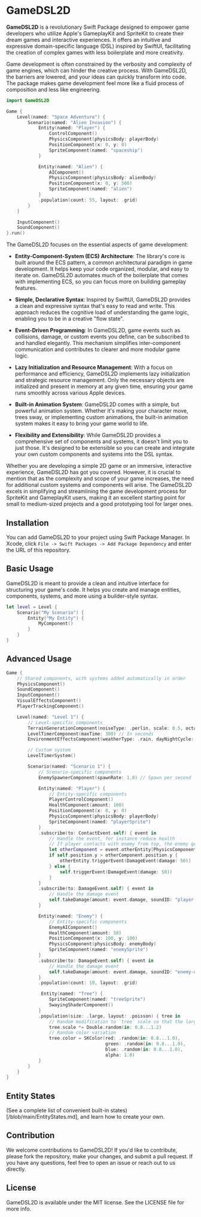# GameDSL2D

**GameDSL2D** is a revolutionary Swift Package designed to empower game developers who utilize Apple's GameplayKit and SpriteKit to create their dream games and interactive experiences. It offers an intuitive and expressive domain-specific language (DSL) inspired by SwiftUI, facilitating the creation of complex games with less boilerplate and more creativity.

Game development is often constrained by the verbosity and complexity of game engines, which can hinder the creative process. With GameDSL2D, the barriers are lowered, and your ideas can quickly transform into code. The package makes game development feel more like a fluid process of composition and less like engineering.

```swift
import GameDSL2D

Game {
    Level(named: "Space Adventure") {
        Scenario(named: "Alien Invasion") {
            Entity(named: "Player") {
                ControlComponent()
                PhysicsComponent(physicsBody: playerBody)
                PositionComponent(x: 0, y: 0)
                SpriteComponent(named: "spaceship")
            }

            Entity(named: "Alien") {
                AIComponent()
                PhysicsComponent(physicsBody: alienBody)
                PositionComponent(x: 0, y: 500)
                SpriteComponent(named: "alien")
            }
            .population(count: 55, layout: .grid)
        }
    }

    InputComponent()
    SoundComponent()
}.run()
```

The GameDSL2D focuses on the essential aspects of game development:

- **Entity-Component-System (ECS) Architecture**: The library's core is built around the ECS pattern, a common architectural paradigm in game development. It helps keep your code organized, modular, and easy to iterate on. GameDSL2D automates much of the boilerplate that comes with implementing ECS, so you can focus more on building gameplay features.

- **Simple, Declarative Syntax**: Inspired by SwiftUI, GameDSL2D provides a clean and expressive syntax that's easy to read and write. This approach reduces the cognitive load of understanding the game logic, enabling you to be in a creative "flow state".

- **Event-Driven Programming**: In GameDSL2D, game events such as collisions, damage, or custom events you define, can be subscribed to and handled elegantly. This mechanism simplifies inter-component communication and contributes to clearer and more modular game logic.

- **Lazy Initialization and Resource Management**: With a focus on performance and efficiency, GameDSL2D implements lazy initialization and strategic resource management. Only the necessary objects are initialized and present in memory at any given time, ensuring your game runs smoothly across various Apple devices.

- **Built-in Animation System**: GameDSL2D comes with a simple, but powerful animation system. Whether it's making your character move, trees sway, or implementing custom animations, the built-in animation system makes it easy to bring your game world to life.

- **Flexibility and Extensibility**: While GameDSL2D provides a comprehensive set of components and systems, it doesn't limit you to just those. It's designed to be extensible so you can create and integrate your own custom components and systems into the DSL syntax.

Whether you are developing a simple 2D game or an immersive, interactive experience, GameDSL2D has got you covered. However, it is crucial to mention that as the complexity and scope of your game increases, the need for additional custom systems and components will arise. The GameDSL2D excels in simplifying and streamlining the game development process for SpriteKit and GameplayKit users, making it an excellent starting point for small to medium-sized projects and a good prototyping tool for larger ones.

## Installation

You can add GameDSL2D to your project using Swift Package Manager. In Xcode, click `File -> Swift Packages -> Add Package Dependency` and enter the URL of this repository.

## Basic Usage

GameDSL2D is meant to provide a clean and intuitive interface for structuring your game's code. It helps you create and manage entities, components, systems, and more using a builder-style syntax.

```swift
let level = Level {
    Scenario("My Scenario") {
        Entity("My Entity") {
            MyComponent()
        }
    }
}
```

## Advanced Usage

```swift
Game {
    // Shared components, with systems added automatically in order
    PhysicsComponent()
    SoundComponent()
    InputComponent()
    VisualEffectsComponent()
    PlayerTrackingComponent()

    Level(named: "Level 1") {
        // Level-specific components
        TerrainGenerationComponent(noiseType: .perlin, scale: 0.5, octaves: 4, persistence: 0.5, lacunarity: 2.0)
        LevelTimerComponent(maxTime: 300) // In seconds
        EnvironmentEffectsComponent(weatherType: .rain, dayNightCycle: true)

        // Custom system
        LevelTimerSystem()

        Scenario(named: "Scenario 1") {
            // Scenario-specific components
            EnemySpawnerComponent(spawnRate: 1.0) // Spawn per second

            Entity(named: "Player") {
                // Entity-specific components
                PlayerControlComponent()
                HealthComponent(amount: 100)
                PositionComponent(x: 0, y: 0)
                PhysicsComponent(physicsBody: playerBody)
                SpriteComponent(named: "playerSprite")
            }
            .subscribe(to: ContactEvent.self) { event in
                // Handle the event, for instance reduce health
                // If player contacts with enemy from top, the enemy gets damaged, else player gets damaged
                let otherComponent = event.otherEntity[PhysicsComponent.self]
                if self.position.y > otherComponent.position.y {
                    otherEntity.triggerEvent(DamageEvent(damage: 50))
                } else {
                    self.triggerEvent(DamageEvent(damage: 50))
                }
            }
            .subscribe(to: DamageEvent.self) { event in
                // Handle the damage event
                self.takeDamage(amount: event.damage, soundID: "player-damage")
            }

            Entity(named: "Enemy") {
                // Entity-specific components
                EnemyAIComponent()
                HealthComponent(amount: 50)
                PositionComponent(x: 100, y: 100)
                PhysicsComponent(physicsBody: enemyBody)
                SpriteComponent(named: "enemySprite")
            }
            .subscribe(to: DamageEvent.self) { event in
                // Handle the damage event
                self.takeDamage(amount: event.damage, soundID: "enemy-damage")
            }
            .population(count: 10, layout: .grid)

             Entity(named: "Tree") {
                SpriteComponent(named: "treeSprite")
                SwayingShaderComponent()
            }
            .population(size: .large, layout: .poisson) { tree in
                // Random modification to `tree` scale so that the large population of trees has a variety of sizes.
                tree.scale *= Double.random(in: 0.8...1.2)
                // Random color variation
                tree.color = SKColor(red: .random(in: 0.8...1.0),
                                     green: .random(in: 0.8...1.0),
                                     blue: .random(in: 0.8...1.0),
                                     alpha: 1.0)
            }
        }
    }
}
```

## Entity States

(See a complete list of convenient built-in states)[/blob/main/EntityStates.md], and learn how to create your own.

## Contribution

We welcome contributions to GameDSL2D! If you'd like to contribute, please fork the repository, make your changes, and submit a pull request. If you have any questions, feel free to open an issue or reach out to us directly.

## License

GameDSL2D is available under the MIT license. See the LICENSE file for more info.
